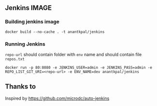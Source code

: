 ## Jenkins IMAGE

### Building jenkins image

```
docker build --no-cache . -t anantkpal/jenkins
```

### Running Jenkins

`repo-url` should contain folder with `env` name and should contain file `repos.txt`

```
docker run -p 80:8080 -e JENKINS_USER=admin -e JENKINS_PASS=admin -e REPO_LIST_GIT_URI=<repo-url> -e ENV_NAME=dev anantkpal/jenkins
```


## Thanks to

Inspired by https://github.com/microdc/auto-jenkins
